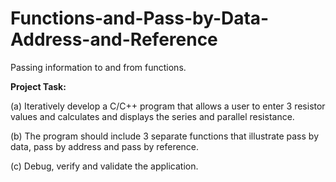 # Functions-and-Pass-by-Data-Address-and-Reference

Passing information to and from functions.

**Project Task:**

(a)	Iteratively develop a C/C++ program that allows a user to enter 3 resistor values and calculates and displays the series and parallel resistance. 

(b)	The program should include 3 separate functions that illustrate pass by data, pass by address and pass by reference.

(c)	Debug, verify and validate the application.

